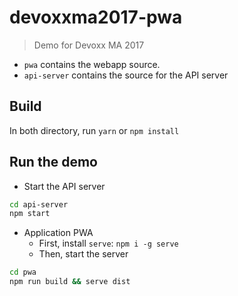 # devoxxma2017-pwa

> Demo for Devoxx MA 2017

* `pwa` contains the webapp source.
* `api-server` contains the source for the API server


## Build

In both directory, run `yarn` or `npm install`

## Run the demo

* Start the API server
```bash
cd api-server
npm start
```

* Application PWA
	* First, install `serve`: `npm i -g serve`
	* Then, start the server
```bash
cd pwa
npm run build && serve dist
```
